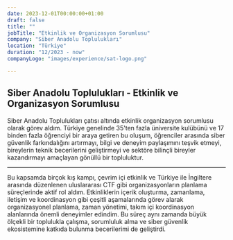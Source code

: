 ```yaml
---
date: 2023-12-01T00:00:00+01:00
draft: false
title: ""
jobTitle: "Etkinlik ve Organizasyon Sorumlusu"
company: "Siber Anadolu Toplulukları"
location: "Türkiye"
duration: "12/2023 - now"
companyLogo: "images/experience/sat-logo.png"

---
```

## Siber Anadolu Toplulukları - Etkinlik ve Organizasyon Sorumlusu

Siber Anadolu Toplulukları çatısı altında etkinlik organizasyon sorumlusu olarak görev aldım. Türkiye genelinde 35'ten fazla üniversite kulübünü ve 17 binden fazla öğrenciyi bir araya getiren bu oluşum, öğrenciler arasında siber güvenlik farkındalığını artırmayı, bilgi ve deneyim paylaşımını teşvik etmeyi, bireylerin teknik becerilerini geliştirmeyi ve sektöre bilinçli bireyler kazandırmayı amaçlayan gönüllü bir topluluktur. 

---
Bu kapsamda birçok kış kampı, çevrim içi etkinlik ve Türkiye ile İngiltere arasında düzenlenen uluslararası CTF gibi organizasyonların planlama süreçlerinde aktif rol aldım. 
Etkinliklerin içerik oluşturma, zamanlama, iletişim ve koordinasyon gibi çeşitli aşamalarında görev alarak organizasyonel planlama, zaman yönetimi, takım içi koordinasyon alanlarında önemli deneyimler edindim. Bu süreç aynı zamanda büyük ölçekli bir toplulukla çalışma, sorumluluk alma ve siber güvenlik ekosistemine katkıda bulunma becerilerimi de geliştirdi.